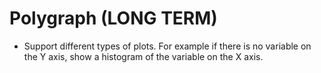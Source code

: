 # Polygraph (LONG TERM)

* Support different types of plots.  For example if there is no 
variable on the Y axis, show a histogram of the variable on the 
X axis. 

